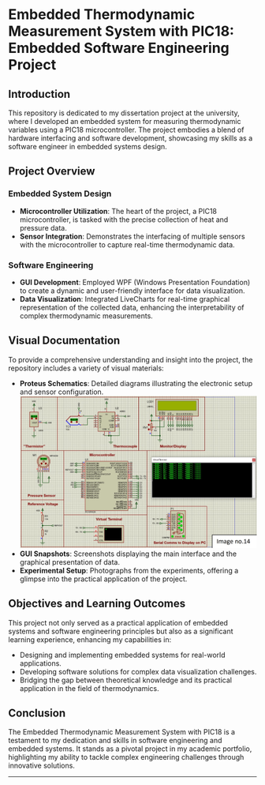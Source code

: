 # Embedded Thermodynamic Measurement System with PIC18: Embedded Software Engineering Project

## Introduction

This repository is dedicated to my dissertation project at the university, where I developed an embedded system for measuring thermodynamic variables using a PIC18 microcontroller. The project embodies a blend of hardware interfacing and software development, showcasing my skills as a software engineer in embedded systems design.

## Project Overview

### Embedded System Design
- **Microcontroller Utilization**: The heart of the project, a PIC18 microcontroller, is tasked with the precise collection of heat and pressure data.
- **Sensor Integration**: Demonstrates the interfacing of multiple sensors with the microcontroller to capture real-time thermodynamic data.

### Software Engineering
- **GUI Development**: Employed WPF (Windows Presentation Foundation) to create a dynamic and user-friendly interface for data visualization.
- **Data Visualization**: Integrated LiveCharts for real-time graphical representation of the collected data, enhancing the interpretability of complex thermodynamic measurements.

## Visual Documentation

To provide a comprehensive understanding and insight into the project, the repository includes a variety of visual materials:
- **Proteus Schematics**: Detailed diagrams illustrating the electronic setup and sensor configuration.
![Proteus Schematic](images/proteus_schematic.jpg)
- **GUI Snapshots**: Screenshots displaying the main interface and the graphical presentation of data.
- **Experimental Setup**: Photographs from the experiments, offering a glimpse into the practical application of the project.

## Objectives and Learning Outcomes

This project not only served as a practical application of embedded systems and software engineering principles but also as a significant learning experience, enhancing my capabilities in:
- Designing and implementing embedded systems for real-world applications.
- Developing software solutions for complex data visualization challenges.
- Bridging the gap between theoretical knowledge and its practical application in the field of thermodynamics.

## Conclusion

The Embedded Thermodynamic Measurement System with PIC18 is a testament to my dedication and skills in software engineering and embedded systems. It stands as a pivotal project in my academic portfolio, highlighting my ability to tackle complex engineering challenges through innovative solutions.

---
